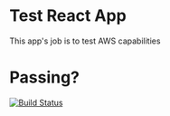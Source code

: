 # Test React App
This app's job is to test AWS capabilities

# Passing?
[![Build Status](https://travis-ci.org/Helithumper/s3-react-test-app.svg?branch=master)](https://travis-ci.org/Helithumper/s3-react-test-app)